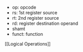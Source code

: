 

- op: opcode
- rs: 1st register source
- rt: 2nd register source
- rd: register destination operand
- shamt
- funct: function

[[Logical Operations]]

